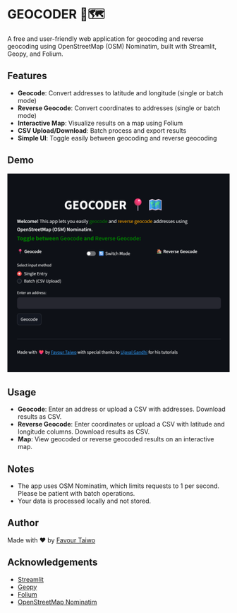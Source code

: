 # GEOCODER 📍🗺️

A free and user-friendly web application for geocoding and reverse geocoding using OpenStreetMap (OSM) Nominatim, built with Streamlit, Geopy, and Folium.

## Features
- **Geocode**: Convert addresses to latitude and longitude (single or batch mode)
- **Reverse Geocode**: Convert coordinates to addresses (single or batch mode)
- **Interactive Map**: Visualize results on a map using Folium
- **CSV Upload/Download**: Batch process and export results
- **Simple UI**: Toggle easily between geocoding and reverse geocoding

## Demo
![App Screenshot](image.png)


## Usage
- **Geocode**: Enter an address or upload a CSV with addresses. Download results as CSV.
- **Reverse Geocode**: Enter coordinates or upload a CSV with latitude and longitude columns. Download results as CSV.
- **Map**: View geocoded or reverse geocoded results on an interactive map.

## Notes
- The app uses OSM Nominatim, which limits requests to 1 per second. Please be patient with batch operations.
- Your data is processed locally and not stored.

## Author
Made with ❤️ by [Favour Taiwo](https://github.com/favtai)

## Acknowledgements
- [Streamlit](https://streamlit.io/)
- [Geopy](https://geopy.readthedocs.io/)
- [Folium](https://python-visualization.github.io/folium/)
- [OpenStreetMap Nominatim](https://nominatim.openstreetmap.org/)
